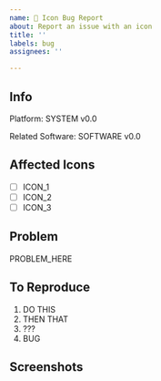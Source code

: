 ```yaml
---
name: 🐛 Icon Bug Report
about: Report an issue with an icon
title: ''
labels: bug
assignees: ''

---
```


<!--
    This bug report is just for issues with the icon files (e.g. we've accidentally pushed an
    invalid SVG file like we did here: https//github.com/numixproject/numix-icon-theme/issues/1405).
    For icon requests and enhancements please use their respective issue templates.

    Please file issues with packaging in the theme's respective repo:

      - numix-icon-theme (base): https://github.com/numixproject/numix-icon-theme
      - numix-icon-theme-circle: https://github.com/numixproject/numix-icon-theme-circle
      - numix-icon-theme-square: https://github.com/numixproject/numix-icon-theme-square

    For issues with core use the Core Bug Report issue template.  
 -->

## Info
<!-- Give the operating system / Linux distro on which you're experiencing the problem. -->
Platform: SYSTEM v0.0
<!-- If the bug relates to some specific external software, specify it and its version here -->
Related Software: SOFTWARE v0.0

## Affected Icons
<!-- List the icons which are affected by this bug. -->
- [ ] ICON_1
- [ ] ICON_2
- [ ] ICON_3

## Problem
<!-- Give a brief description of the problem you're having. -->
PROBLEM_HERE

## To Reproduce
<!-- If applicable, let us know what steps we should take to reproduce the error. -->

1. DO THIS
2. THEN THAT
3. ???
4. BUG

## Screenshots
<!-- If applicable attach any screenshots demonstrating the problem. -->
